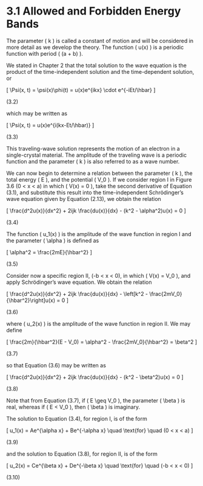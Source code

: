 # 3.1 Allowed and Forbidden Energy Bands

The parameter \( k \) is called a constant of motion and will be considered in more detail as we develop the theory. The function \( u(x) \) is a periodic function with period \( (a + b) \).

We stated in Chapter 2 that the total solution to the wave equation is the product of the time-independent solution and the time-dependent solution, or

\[
\Psi(x, t) = \psi(x)\phi(t) = u(x)e^{ikx} \cdot e^{-iEt/\hbar}
\]

(3.2)

which may be written as

\[
\Psi(x, t) = u(x)e^{i(kx-Et/\hbar)}
\]

(3.3)

This traveling-wave solution represents the motion of an electron in a single-crystal material. The amplitude of the traveling wave is a periodic function and the parameter \( k \) is also referred to as a wave number.

We can now begin to determine a relation between the parameter \( k \), the total energy \( E \), and the potential \( V_0 \). If we consider region I in Figure 3.6 (0 < x < a) in which \( V(x) = 0 \), take the second derivative of Equation (3.1), and substitute this result into the time-independent Schrödinger’s wave equation given by Equation (2.13), we obtain the relation

\[
\frac{d^2u(x)}{dx^2} + 2ijk \frac{du(x)}{dx} - (k^2 - \alpha^2)u(x) = 0
\]

(3.4)

The function \( u_1(x) \) is the amplitude of the wave function in region I and the parameter \( \alpha \) is defined as

\[
\alpha^2 = \frac{2mE}{\hbar^2}
\]

(3.5)

Consider now a specific region II, \(-b < x < 0\), in which \( V(x) = V_0 \), and apply Schrödinger’s wave equation. We obtain the relation

\[
\frac{d^2u(x)}{dx^2} + 2ijk \frac{du(x)}{dx} - \left[k^2 - \frac{2mV_0}{\hbar^2}\right]u(x) = 0
\]

(3.6)

where \( u_2(x) \) is the amplitude of the wave function in region II. We may define

\[
\frac{2m}{\hbar^2}(E - V_0) = \alpha^2 - \frac{2mV_0}{\hbar^2} = \beta^2
\]

(3.7)

so that Equation (3.6) may be written as

\[
\frac{d^2u(x)}{dx^2} + 2ijk \frac{du(x)}{dx} - (k^2 - \beta^2)u(x) = 0
\]

(3.8)

Note that from Equation (3.7), if \( E \geq V_0 \), the parameter \( \beta \) is real, whereas if \( E < V_0 \), then \( \beta \) is imaginary.

The solution to Equation (3.4), for region I, is of the form

\[
u_1(x) = Ae^{\alpha x} + Be^{-\alpha x} \quad \text{for} \quad (0 < x < a)
\]

(3.9)

and the solution to Equation (3.8), for region II, is of the form

\[
u_2(x) = Ce^{\beta x} + De^{-\beta x} \quad \text{for} \quad (-b < x < 0)
\]

(3.10)